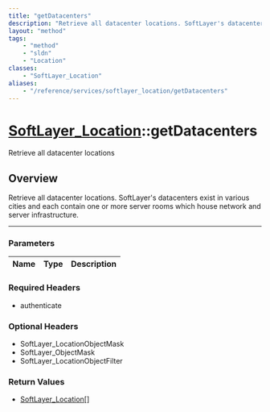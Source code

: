 ```yaml
---
title: "getDatacenters"
description: "Retrieve all datacenter locations. SoftLayer's datacenters exist in various cities and each contain one or more server r... "
layout: "method"
tags:
    - "method"
    - "sldn"
    - "Location"
classes:
    - "SoftLayer_Location"
aliases:
    - "/reference/services/softlayer_location/getDatacenters"
---
```

# [SoftLayer_Location](/reference/services/SoftLayer_Location)::getDatacenters


Retrieve all datacenter locations


## Overview 
Retrieve all datacenter locations. SoftLayer's datacenters exist in various cities and each contain one or more server rooms which house network and server infrastructure. 

-----

### Parameters 
|Name | Type | Description |
| --- | --- | --- |


### Required Headers
* authenticate


### Optional Headers
* SoftLayer_LocationObjectMask
* SoftLayer_ObjectMask
* SoftLayer_LocationObjectFilter

### Return Values
* <a href='/reference/datatypes/SoftLayer_Location'>SoftLayer_Location[] </a>





